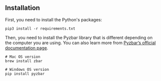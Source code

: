 ## Installation

First, you need to install the Python's packages:
```
pip3 install -r requirements.txt
```

Then, you need to install the Pyzbar library that is different depending on the computer you are using. You can also learn more from [Pyzbar’s official documentation page](https://pypi.org/project/pyzbar/).
```
# Mac OS version
brew install zbar

# Windows OS version
pip install pyzbar
```